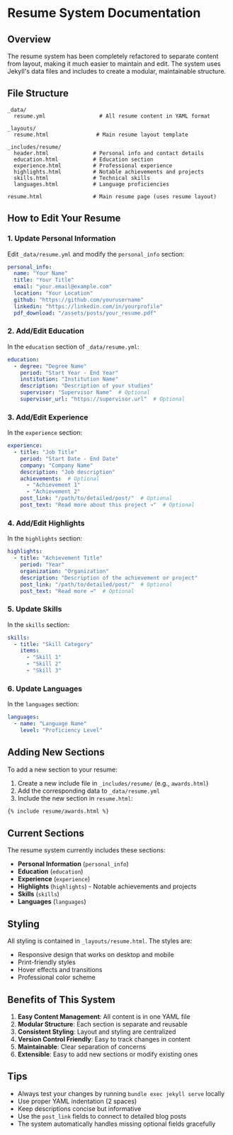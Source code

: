 # Resume System Documentation

## Overview

The resume system has been completely refactored to separate content from layout, making it much easier to maintain and edit. The system uses Jekyll's data files and includes to create a modular, maintainable structure.

## File Structure

```
_data/
  resume.yml                 # All resume content in YAML format

_layouts/
  resume.html               # Main resume layout template

_includes/resume/
  header.html              # Personal info and contact details
  education.html           # Education section
  experience.html          # Professional experience
  highlights.html          # Notable achievements and projects
  skills.html              # Technical skills
  languages.html           # Language proficiencies

resume.html                # Main resume page (uses resume layout)
```

## How to Edit Your Resume

### 1. Update Personal Information
Edit `_data/resume.yml` and modify the `personal_info` section:

```yaml
personal_info:
  name: "Your Name"
  title: "Your Title"
  email: "your.email@example.com"
  location: "Your Location"
  github: "https://github.com/yourusername"
  linkedin: "https://linkedin.com/in/yourprofile"
  pdf_download: "/assets/posts/your_resume.pdf"
```

### 2. Add/Edit Education
In the `education` section of `_data/resume.yml`:

```yaml
education:
  - degree: "Degree Name"
    period: "Start Year - End Year"
    institution: "Institution Name"
    description: "Description of your studies"
    supervisor: "Supervisor Name"  # Optional
    supervisor_url: "https://supervisor.url"  # Optional
```

### 3. Add/Edit Experience
In the `experience` section:

```yaml
experience:
  - title: "Job Title"
    period: "Start Date - End Date"
    company: "Company Name"
    description: "Job description"
    achievements:  # Optional
      - "Achievement 1"
      - "Achievement 2"
    post_link: "/path/to/detailed/post/"  # Optional
    post_text: "Read more about this project →"  # Optional
```

### 4. Add/Edit Highlights
In the `highlights` section:

```yaml
highlights:
  - title: "Achievement Title"
    period: "Year"
    organization: "Organization"
    description: "Description of the achievement or project"
    post_link: "/path/to/detailed/post/"  # Optional
    post_text: "Read more →"  # Optional
```

### 5. Update Skills
In the `skills` section:

```yaml
skills:
  - title: "Skill Category"
    items:
      - "Skill 1"
      - "Skill 2"
      - "Skill 3"
```

### 6. Update Languages
In the `languages` section:

```yaml
languages:
  - name: "Language Name"
    level: "Proficiency Level"
```

## Adding New Sections

To add a new section to your resume:

1. Create a new include file in `_includes/resume/` (e.g., `awards.html`)
2. Add the corresponding data to `_data/resume.yml`
3. Include the new section in `resume.html`:

```html
{% include resume/awards.html %}
```

## Current Sections

The resume system currently includes these sections:
- **Personal Information** (`personal_info`)
- **Education** (`education`)
- **Experience** (`experience`)
- **Highlights** (`highlights`) - Notable achievements and projects
- **Skills** (`skills`)
- **Languages** (`languages`)

## Styling

All styling is contained in `_layouts/resume.html`. The styles are:
- Responsive design that works on desktop and mobile
- Print-friendly styles
- Hover effects and transitions
- Professional color scheme

## Benefits of This System

1. **Easy Content Management**: All content is in one YAML file
2. **Modular Structure**: Each section is separate and reusable
3. **Consistent Styling**: Layout and styling are centralized
4. **Version Control Friendly**: Easy to track changes in content
5. **Maintainable**: Clear separation of concerns
6. **Extensible**: Easy to add new sections or modify existing ones

## Tips

- Always test your changes by running `bundle exec jekyll serve` locally
- Use proper YAML indentation (2 spaces)
- Keep descriptions concise but informative
- Use the `post_link` fields to connect to detailed blog posts
- The system automatically handles missing optional fields gracefully
